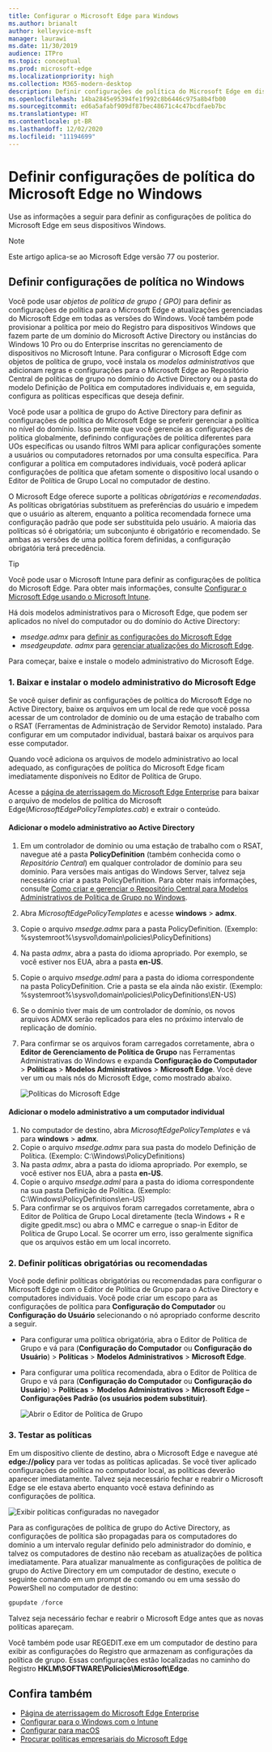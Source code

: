 ```yaml
---
title: Configurar o Microsoft Edge para Windows
ms.author: brianalt
author: kelleyvice-msft
manager: laurawi
ms.date: 11/30/2019
audience: ITPro
ms.topic: conceptual
ms.prod: microsoft-edge
ms.localizationpriority: high
ms.collection: M365-modern-desktop
description: Definir configurações de política do Microsoft Edge em dispositivos Windows
ms.openlocfilehash: 14ba2845e95394fe1f992c8b6446c975a8b4fb00
ms.sourcegitcommit: ed6a5afabf909df87bec48671c4c47bcdfaeb7bc
ms.translationtype: HT
ms.contentlocale: pt-BR
ms.lasthandoff: 12/02/2020
ms.locfileid: "11194699"
---
```

# Definir configurações de política do Microsoft Edge no Windows

Use as informações a seguir para definir as configurações de política do Microsoft Edge em seus dispositivos Windows.

> [!NOTE]
> Este artigo aplica-se ao Microsoft Edge versão 77 ou posterior.

## Definir configurações de política no Windows

Você pode usar _objetos de política de grupo ( GPO)_ para definir as configurações de política para o Microsoft Edge e atualizações gerenciadas do Microsoft Edge em todas as versões do Windows. Você também pode provisionar a política por meio do Registro para dispositivos Windows que fazem parte de um domínio do Microsoft Active Directory ou instâncias do Windows 10 Pro ou do Enterprise inscritas no gerenciamento de dispositivos no Microsoft Intune. Para configurar o Microsoft Edge com objetos de política de grupo, você instala os _modelos administrativos_ que adicionam regras e configurações para o Microsoft Edge ao Repositório Central de políticas de grupo no domínio do Active Directory ou à pasta do modelo Definição de Política em computadores individuais e, em seguida, configura as políticas específicas que deseja definir.

Você pode usar a política de grupo do Active Directory para definir as configurações de política do Microsoft Edge se preferir gerenciar a política no nível do domínio. Isso permite que você gerencie as configurações de política globalmente, definindo configurações de política diferentes para UOs específicas ou usando filtros WMI para aplicar configurações somente a usuários ou computadores retornados por uma consulta específica. Para configurar a política em computadores individuais, você poderá aplicar configurações de política que afetam somente o dispositivo local usando o Editor de Política de Grupo Local no computador de destino.

O Microsoft Edge oferece suporte a políticas _obrigatórias_ e _recomendadas_. As políticas obrigatórias substituem as preferências do usuário e impedem que o usuário as alterem, enquanto a política recomendada fornece uma configuração padrão que pode ser substituída pelo usuário. A maioria das políticas só é obrigatória; um subconjunto é obrigatório e recomendado. Se ambas as versões de uma política forem definidas, a configuração obrigatória terá precedência.

>[!TIP]
> Você pode usar o Microsoft Intune para definir as configurações de política do Microsoft Edge. Para obter mais informações, consulte [Configurar o Microsoft Edge usando o Microsoft Intune](configure-edge-with-intune.md).

Há dois modelos administrativos para o Microsoft Edge, que podem ser aplicados no nível do computador ou do domínio do Active Directory:

- *msedge.admx* para [definir as configurações do Microsoft Edge](microsoft-edge-policies.md)
- *msedgeupdate. admx* para [gerenciar atualizações do Microsoft Edge](microsoft-edge-update-policies.md).

Para começar, baixe e instale o modelo administrativo do Microsoft Edge.

### 1. Baixar e instalar o modelo administrativo do Microsoft Edge

Se você quiser definir as configurações de política do Microsoft Edge no Active Directory, baixe os arquivos em um local de rede que você possa acessar de um controlador de domínio ou de uma estação de trabalho com o RSAT (Ferramentas de Administração de Servidor Remoto) instalado. Para configurar em um computador individual, bastará baixar os arquivos para esse computador.

Quando você adiciona os arquivos de modelo administrativo ao local adequado, as configurações de política do Microsoft Edge ficam imediatamente disponíveis no Editor de Política de Grupo.

Acesse a [página de aterrissagem do Microsoft Edge Enterprise](https://aka.ms/EdgeEnterprise) para baixar o arquivo de modelos de política do Microsoft Edge(*MicrosoftEdgePolicyTemplates.cab*) e extrair o conteúdo.

#### Adicionar o modelo administrativo ao Active Directory

1. Em um controlador de domínio ou uma estação de trabalho com o RSAT, navegue até a pasta **PolicyDefinition** (também conhecida como o _Repositório Central_) em qualquer controlador de domínio para seu domínio. Para versões mais antigas do Windows Server, talvez seja necessário criar a pasta PolicyDefinition. Para obter mais informações, consulte [Como criar e gerenciar o Repositório Central para Modelos Administrativos de Política de Grupo no Windows](https://support.microsoft.com/help/3087759/how-to-create-and-manage-the-central-store-for-group-policy-administra).
2. Abra *MicrosoftEdgePolicyTemplates* e acesse **windows** > **admx**.
3. Copie o arquivo *msedge.admx* para a pasta PolicyDefinition. (Exemplo: %systemroot%\sysvol\domain\policies\PolicyDefinitions)
4. Na pasta *admx*, abra a pasta do idioma apropriado. Por exemplo, se você estiver nos EUA, abra a pasta **en-US**.
5. Copie o arquivo *msedge.adml* para a pasta do idioma correspondente na pasta PolicyDefinition. Crie a pasta se ela ainda não existir. (Exemplo: %systemroot%\sysvol\domain\policies\PolicyDefinitions\EN-US)
6. Se o domínio tiver mais de um controlador de domínio, os novos arquivos ADMX serão replicados para eles no próximo intervalo de replicação de domínio.
7. Para confirmar se os arquivos foram carregados corretamente, abra o **Editor de Gerenciamento de Política de Grupo** nas Ferramentas Administrativas do Windows e expanda **Configuração do Computador** > **Políticas** > **Modelos Administrativos** > **Microsoft Edge**. Você deve ver um ou mais nós do Microsoft Edge, como mostrado abaixo.

    ![Políticas do Microsoft Edge](./media/configure-microsoft-edge/edge-gpo-policies.png)

#### Adicionar o modelo administrativo a um computador individual

1. No computador de destino, abra *MicrosoftEdgePolicyTemplates* e vá para **windows** > **admx**.
2. Copie o arquivo *msedge.admx* para sua pasta do modelo Definição de Política. (Exemplo: C:\Windows\PolicyDefinitions)
3. Na pasta *admx*, abra a pasta do idioma apropriado. Por exemplo, se você estiver nos EUA, abra a pasta **en-US**.
4. Copie o arquivo *msedge.adml* para a pasta do idioma correspondente na sua pasta Definição de Política. (Exemplo: C:\Windows\PolicyDefinitions\en-US)
5. Para confirmar se os arquivos foram carregados corretamente, abra o Editor de Política de Grupo Local diretamente (tecla Windows + R e digite gpedit.msc) ou abra o MMC e carregue o snap-in Editor de Política de Grupo Local. Se ocorrer um erro, isso geralmente significa que os arquivos estão em um local incorreto.

### 2. Definir políticas obrigatórias ou recomendadas

Você pode definir políticas obrigatórias ou recomendadas para configurar o Microsoft Edge com o Editor de Política de Grupo para o Active Directory e computadores individuais. Você pode criar um escopo para as configurações de política para **Configuração do Computador** ou **Configuração do Usuário** selecionando o nó apropriado conforme descrito a seguir.

- Para configurar uma política obrigatória, abra o Editor de Política de Grupo e vá para (**Configuração do Computador** ou **Configuração do Usuário**) > **Políticas** > **Modelos Administrativos** > **Microsoft Edge**.
- Para configurar uma política recomendada, abra o Editor de Política de Grupo e vá para (**Configuração do Computador** ou **Configuração do Usuário**) > **Políticas** > **Modelos Administrativos** > **Microsoft Edge – Configurações Padrão (os usuários podem substituir)**.

  ![Abrir o Editor de Política de Grupo](./media/configure-microsoft-edge/edge-ad-policy.png)

### 3. Testar as políticas

Em um dispositivo cliente de destino, abra o Microsoft Edge e navegue até **edge://policy** para ver todas as políticas aplicadas. Se você tiver aplicado configurações de política no computador local, as políticas deverão aparecer imediatamente. Talvez seja necessário fechar e reabrir o Microsoft Edge se ele estava aberto enquanto você estava definindo as configurações de política.

![Exibir políticas configuradas no navegador](./media/configure-microsoft-edge/edge-gpEdit.png)

Para as configurações de política de grupo do Active Directory, as configurações de política são propagadas para os computadores do domínio a um intervalo regular definido pelo administrador do domínio, e talvez os computadores de destino não recebam as atualizações de política imediatamente. Para atualizar manualmente as configurações de política de grupo do Active Directory em um computador de destino, execute o seguinte comando em um prompt de comando ou em uma sessão do PowerShell no computador de destino:

``` powershell
gpupdate /force
```

Talvez seja necessário fechar e reabrir o Microsoft Edge antes que as novas políticas apareçam.

Você também pode usar REGEDIT.exe em um computador de destino para exibir as configurações do Registro que armazenam as configurações da política de grupo. Essas configurações estão localizadas no caminho do Registro **HKLM\SOFTWARE\Policies\Microsoft\Edge**.

## Confira também

- [Página de aterrissagem do Microsoft Edge Enterprise](https://aka.ms/EdgeEnterprise)
- [Configurar para o Windows com o Intune](configure-edge-with-intune.md)
- [Configurar para macOS](configure-microsoft-edge-on-mac.md)
- [Procurar políticas empresariais do Microsoft Edge](microsoft-edge-policies.md)


